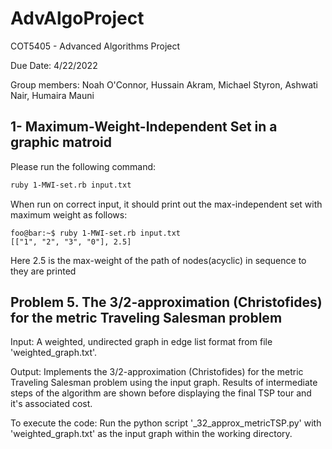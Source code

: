 # AdvAlgoProject
COT5405 - Advanced Algorithms Project

Due Date: 4/22/2022

Group members: Noah O'Connor, Hussain Akram, Michael Styron, Ashwati Nair, Humaira Mauni

## 1- Maximum-Weight-Independent Set in a graphic matroid
Please run the following command:
```bash
ruby 1-MWI-set.rb input.txt
```

When run on correct input, it should print out the max-independent set with maximum weight as follows:

```console
foo@bar:~$ ruby 1-MWI-set.rb input.txt
[["1", "2", "3", "0"], 2.5]
```
Here 2.5 is the max-weight of the path of nodes(acyclic) in sequence to they are printed


## Problem 5. The 3/2-approximation (Christofides) for the metric Traveling Salesman problem

Input: A weighted, undirected graph in edge list format from file 'weighted_graph.txt'.

Output: Implements the 3/2-approximation (Christofides) for the metric Traveling Salesman problem using the input graph. Results of intermediate steps of the algorithm are shown before displaying the final TSP tour and it's associated cost.

To execute the code:
Run the python script '_32_approx_metricTSP.py' with 'weighted_graph.txt' as the input graph within the working directory.
